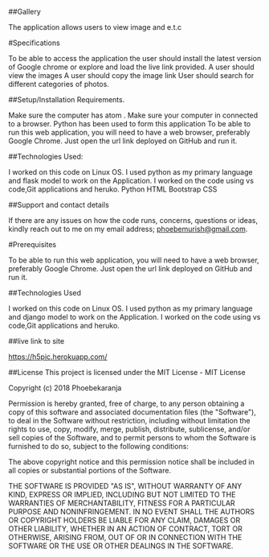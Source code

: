 ##Gallery


The application allows users to view image and e.t.c


#Specifications


To be able to access the application the user should install the latest version of Google chrome or explore and load the live link provided.
A user should view the images
A user should copy the image link
User should search for different categories of photos.

##Setup/Installation Requirements.


Make sure the computer has atom .
Make sure your computer in connected to a browser.
Python has been used to form this application
To be able to run this web application, you will need to have a web browser, preferably Google Chrome. Just open the url link deployed on GitHub and run it.

##Technologies Used:


 I worked on this code on Linux OS. I used python as my primary language and flask model to work on the Application. I worked on the code using vs code,Git applications and heruko.
 Python
HTML
Bootstrap
CSS

##Support and contact details


 If there are any issues on how the code runs, concerns, questions or ideas, kindly reach out to me on my email address; phoebemurish@gmail.com.



#Prerequisites


 To be able to run this web application, you will need to have a web browser, preferably Google Chrome.
 Just open the url link deployed on GitHub and run it.

##Technologies Used


I worked on this code on Linux OS. I used python as my primary language and django model to work on the Application. I worked on the code using vs code,Git applications and heruko.



##live link to site



https://h5pic.herokuapp.com/

##License This project is licensed under the MIT License - MIT License


Copyright (c) 2018 Phoebekaranja

Permission is hereby granted, free of charge, to any person obtaining a copy of this software and associated documentation files (the "Software"), to deal in the Software without restriction, including without limitation the rights to use, copy, modify, merge, publish, distribute, sublicense, and/or sell copies of the Software, and to permit persons to whom the Software is furnished to do so, subject to the following conditions:

The above copyright notice and this permission notice shall be included in all copies or substantial portions of the Software.

THE SOFTWARE IS PROVIDED "AS IS", WITHOUT WARRANTY OF ANY KIND, EXPRESS OR IMPLIED, INCLUDING BUT NOT LIMITED TO THE WARRANTIES OF MERCHANTABILITY, FITNESS FOR A PARTICULAR PURPOSE AND NONINFRINGEMENT. IN NO EVENT SHALL THE AUTHORS OR COPYRIGHT HOLDERS BE LIABLE FOR ANY CLAIM, DAMAGES OR OTHER LIABILITY, WHETHER IN AN ACTION OF CONTRACT, TORT OR OTHERWISE, ARISING FROM, OUT OF OR IN CONNECTION WITH THE SOFTWARE OR THE USE OR OTHER DEALINGS IN THE SOFTWARE.
